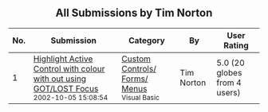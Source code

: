 ﻿<div align="center">

## All Submissions by Tim Norton

</div>

No.  | Submission | Category | By   | User Rating
---- | ---------- | -------- | ---- | -----------
1 | [Highlight Active Control with colour with out using GOT/LOST Focus<br /><sup>2002-10-05 15:08:54</sup>](https://github.com/Planet-Source-Code/tim-norton-highlight-active-control-with-colour-with-out-using-got-lost-focus__1-39829) | [Custom Controls/ Forms/  Menus<br /><sup>Visual Basic</sup>](../ByCategory/custom-controls-forms-menus__1-4.md) | Tim Norton | 5.0 (20 globes from 4 users)
